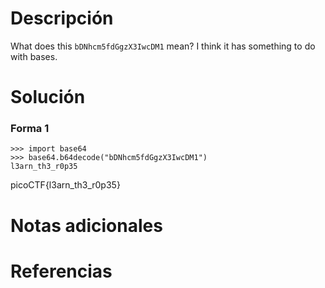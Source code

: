 # Descripción

What does this `bDNhcm5fdGgzX3IwcDM1` mean? I think it has something to do with bases.
# Solución 
### Forma 1 
```
>>> import base64
>>> base64.b64decode("bDNhcm5fdGgzX3IwcDM1")
l3arn_th3_r0p35
```
picoCTF{l3arn_th3_r0p35}
# Notas adicionales 

# Referencias 